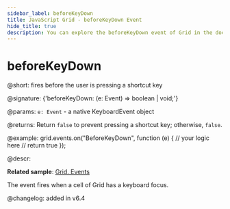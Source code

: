 ```yaml
---
sidebar_label: beforeKeyDown
title: JavaScript Grid - beforeKeyDown Event 
hide_title: true
description: You can explore the beforeKeyDown event of Grid in the documentation of the DHTMLX JavaScript UI library. Browse developer guides and API reference, try out code examples and live demos, and download a free 30-day evaluation version of DHTMLX Suite 7.
---
```

 
# beforeKeyDown

@short: fires before the user is pressing a shortcut key

@signature: {'beforeKeyDown: (e: Event) => boolean | void;'}

@params:
`e: Event` - a native KeyboardEvent object

@returns:
Return `false` to prevent pressing a shortcut key; otherwise, `false`.

@example:
grid.events.on("BeforeKeyDown", function (e) {
    // your logic here
    // return true
});

@descr:

**Related sample**: [Grid. Events](https://snippet.dhtmlx.com/9zeyp4ds)

The event fires when a cell of Grid has a keyboard focus.

@changelog: added in v6.4

[comment]: # (@related: grid/configuration.md#keyboard-navigation)

[comment]: # (@relatedapi: grid/api/grid_afterkeydown_event.md)
